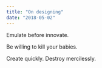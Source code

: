 ```yaml
---
title: "On designing"
date: "2018-05-02"
---
```


Emulate before innovate.

Be willing to kill your babies.

Create quickly. Destroy mercilessly.
